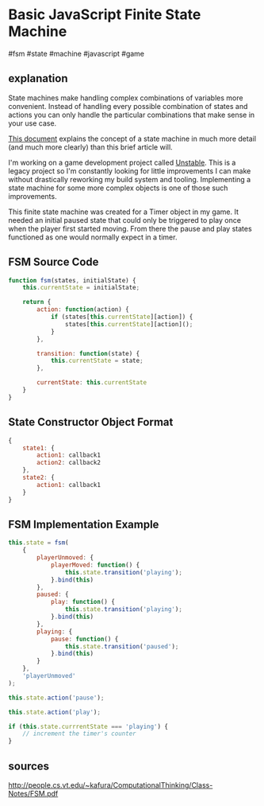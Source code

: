 # Basic JavaScript Finite State Machine
#fsm #state #machine #javascript #game

## explanation
State machines make handling complex combinations of variables more convenient. Instead of handling every possible combination of states and actions you can only handle the particular combinations that make sense in your use case.

[This document](http://people.cs.vt.edu/~kafura/ComputationalThinking/Class-Notes/FSM.pdf) explains the concept of a state machine in much more detail (and much more clearly) than this brief article will.

I'm working on a game development project called [Unstable](http://unstablegame.com). This is a legacy project so I'm constantly looking for little improvements I can make without drastically reworking my build system and tooling. Implementing a state machine for some more complex objects is one of those such improvements.

This finite state machine was created for a Timer object in my game. It needed an initial paused state that could only be triggered to play once when the player first started moving. From there the pause and play states functioned as one would normally expect in a timer.

## FSM Source Code
```javascript
function fsm(states, initialState) {
    this.currentState = initialState;

    return {
        action: function(action) {
            if (states[this.currentState][action]) {
                states[this.currentState][action]();
            }
        },

        transition: function(state) {
            this.currentState = state;
        },

        currentState: this.currentState
    }
}
```
## State Constructor Object Format
```javascript
{
    state1: {
        action1: callback1
        action2: callback2
    },
    state2: {
        action1: callback1
    }
}
```

## FSM Implementation Example
```javascript
this.state = fsm(
    {
        playerUnmoved: {
            playerMoved: function() {
                this.state.transition('playing');
            }.bind(this)
        },
        paused: {
            play: function() {
                this.state.transition('playing');
            }.bind(this)
        },
        playing: {
            pause: function() {
                this.state.transition('paused');
            }.bind(this)
        }
    },
    'playerUnmoved'
);

this.state.action('pause');

this.state.action('play');

if (this.state.currrentState === 'playing') {
    // increment the timer's counter
}
```

## sources
http://people.cs.vt.edu/~kafura/ComputationalThinking/Class-Notes/FSM.pdf

